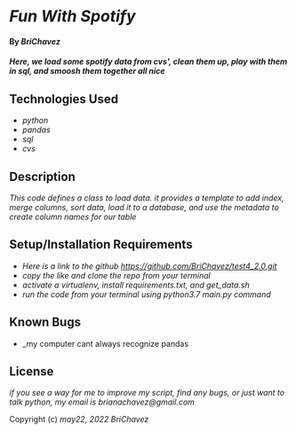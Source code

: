 # _Fun With Spotify_

#### By _**BriChavez**_

#### _Here, we load some spotify data from cvs', clean them up, play with them in sql, and smoosh them together all nice_

## Technologies Used

* _python_
* _pandas_
* _sql_
* _cvs_

## Description

_This code defines a class to load data. it provides a template to add index, merge columns, sort data, load it to a database, and use the metadata to create column names for our table_

## Setup/Installation Requirements

* _Here is a link to the github https://github.com/BriChavez/test4_2.0.git_
* _copy the like and clone the repo from your terminal_
* _activate a virtualenv, install requirements.txt, and get_data.sh_
* _run the code from your terminal using python3.7 main.py command_


## Known Bugs

* _my computer cant always recognize pandas

## License

_if you see a way for me to improve my script, find any bugs, or just want to talk python, my email is brianachavez@gmail.com_

Copyright (c) _may22, 2022_ _BriChavez_